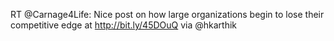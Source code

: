 <!--
id: 241733391
link: http://kevinisom.info/post/241733391/rt-carnage4life-nice-post-on-how-large
slug: rt-carnage4life-nice-post-on-how-large
date: Fri Nov 13 2009 08:46:27 GMT+1300 (NZDT)
raw: {"blog_name":"kevinisom","id":241733391,"post_url":"http://kevinisom.info/post/241733391/rt-carnage4life-nice-post-on-how-large","slug":"rt-carnage4life-nice-post-on-how-large","type":"text","date":"2009-11-12 19:46:27 GMT","timestamp":1258055187,"state":"published","format":"html","reblog_key":"bgTPvptB","tags":[],"short_url":"http://tmblr.co/Zw68YyEQ8yF","highlighted":[],"feed_item":"http://twitter.com/kev_nz/statuses/5656866154","from_feed_id":"650289","note_count":0,"title":null,"body":"<p>RT @Carnage4Life: Nice post on how large organizations begin to lose their competitive edge at <a href=\"http://bit.ly/45DOuQ\" target=\"_blank\">http://bit.ly/45DOuQ</a> via @hkarthik</p>"}
publish: 2009-11-013
tags: 
title: null
-->


RT @Carnage4Life: Nice post on how large organizations begin to lose
their competitive edge at <http://bit.ly/45DOuQ> via @hkarthik


